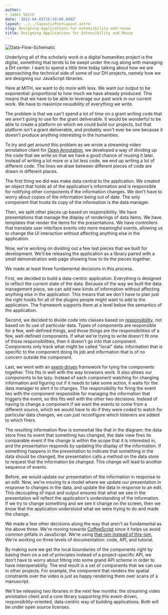 ```yaml
---
author:
- James Smith
date: '2012-04-05T16:19:00.000Z'
layout: ../../layouts/PostLayout.astro
slug: designing-applications-for-extensibility-and-reuse
title: Designing Applications for Extensibility and Reuse
---
```


![](http://mith.umd.edu/wp-content/uploads/2012/04/Data-Flow-Schematic.png "Data-Flow-Schematic")

Underlying all of the scholarly work in a digital humanities project is the digital, something that tends to be swept under the rug along with managing a DH center. I want to spend a little time today talking about how we are approaching the technical side of some of our DH projects, namely how we are designing our JavaScript libraries.

Here at MITH, we want to do more with less. We want our output to be exponential: proportional to how much we have already produced. This means that we have to be able to leverage our past work in our current work. We have to maximize reusability of everything we write.

The problem is that we can't spend a lot of time on a grant writing code that we aren't going to use for the grant deliverable. It would be wonderful to be able to create a platform on which we could build our projects, but that platform isn't a grant deliverable, and probably won't ever be one because it doesn't produce anything interesting in the humanities.

To try and get around this problem as we wrote a streaming video annotation client for [Open Annotation](http://www.openannotation.org/), we developed a way of dividing up the code that we write so that we have a good chance of reusing it later. Instead of writing a lot more or a lot less code, we end up writing a lot of different code. The lines we draw between different pieces of code are drawn in different places.

The first thing we did was make data central to the application. We created an object that holds all of the application's information and is responsible for notifying other components if the information changes. We don't have to worry about copies of the information being out of date. The only component that trusts its copy of the information is the data manager.

Then, we split other pieces up based on responsibility. We have presentations that manage the display of renderings of data items. We have templates that render the items for the presentations. We have controllers that translate user interface events into more meaningful events, allowing us to change the UI interaction without affecting anything else in the application.

Now, we're working on dividing out a few last pieces that we built for development. We'll be releasing the application as a library paired with a small demonstration web page showing how to tie the pieces together.

We made at least three fundamental decisions in this process.

First, we decided to build a data-centric application. Everything is designed to reflect the current state of the data. Because of the way we built the data management piece, we can add new kinds of information without affecting anything else in the application. This means that we don't have to plan just the right hooks for all of the plugins people might want to add to the application. The framework supports them at a level below the semantics of the application.

Second, we decided to divide code into classes based on [responsibility,](http://en.wikipedia.org/wiki/Responsibility-driven_design) not based on its use of particular data. Types of components are responsible for a few, well-defined things, and those things are the responsibilities of a few, well-defined components. If what we're trying to write doesn't fit one of those responsibilities, then it doesn't go into that component. Components only track what might be called "local" data: information that is specific to the component doing its job and information that is of no concern outside the component.

Last, we went with an [event-driven](http://en.wikipedia.org/wiki/Event-driven_programming) framework for tying the components together. This fits in well with the way browsers work. It also allows our components to be lazy. Instead of each component watching for changing information and figuring out if it needs to take some action, it waits for the data manager to alert it to changes. The responsibility for firing the event lies with the component responsible for managing the information that triggers the event, so this fits well with the other two decisions. Instead of having to change a component if we want the events to come from a different source, which we would have to do if they were coded to watch for particular data changes, we can just reconfigure which listeners are added to which firers.

The resulting information flow is somewhat like that in the diagram: the data store fires its event that something has changed, the date view fires its comparable event if the change is within the scope that it is interested in, and the presentation responds by updating the display of the information. If something happens in the presentation to indicate that something in the data should be changed, the presentation calls a method on the data store to request that the information be changed. This change will lead to another sequence of events.

Before, we would update our presentation of the information in response to an edit. Now, we're moving to a model where we update our presentation in response to changes in the data, and update the data in response to an edit. This decoupling of input and output ensures that what we see in the presentation will reflect the application's understanding of the information. If we try to change something and we see it change on the screen, then we know that the application understood what we were trying to do and made the change.

We made a few other decisions along the way that aren't as fundamental as the above three. We're moving towards [CoffeeScript](http://coffeescript.org/) since it helps us avoid common pitfalls in JavaScript. We're using [that-ism instead of this-ism.](http://web.archive.org/web/20140803035447/http://fluidproject.org/blog/2008/07/21/about-this-and-that/) We're working on three levels of documentation: code, API, and tutorial.

By making sure we get the local boundaries of the components right by basing them on a set of principles instead of a project-specific API, we don't have to worry about fitting into some grand API scheme in order to have interoperability. The end result is a set of components that we can use in other projects. For example, the component that renders the spatial constraints over the video is just as happy rendering them over scans of a manuscript.

We'll be releasing two libraries in the next few months: the streaming video annotation client and a core library supporting this event-driven, responsibility-oriented, data-centric way of building applications. Both will be under open source licenses.